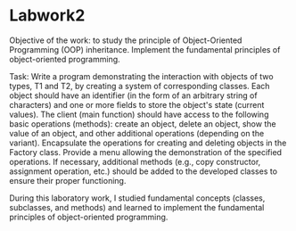 # Labwork2

Objective of the work: to study the principle of Object-Oriented Programming (OOP) inheritance. Implement the fundamental principles of object-oriented programming.

Task:
Write a program demonstrating the interaction with objects of two types, T1 and T2, by creating a system of corresponding classes. Each object should have an identifier (in the form of an arbitrary string of characters) and one or more fields to store the object's state (current values).
The client (main function) should have access to the following basic operations (methods): create an object, delete an object, show the value of an object, and other additional operations (depending on the variant). Encapsulate the operations for creating and deleting objects in the Factory class. Provide a menu allowing the demonstration of the specified operations.
If necessary, additional methods (e.g., copy constructor, assignment operation, etc.) should be added to the developed classes to ensure their proper functioning.

During this laboratory work, I studied fundamental concepts (classes, subclasses, and methods) and learned to implement the fundamental principles of object-oriented programming.
